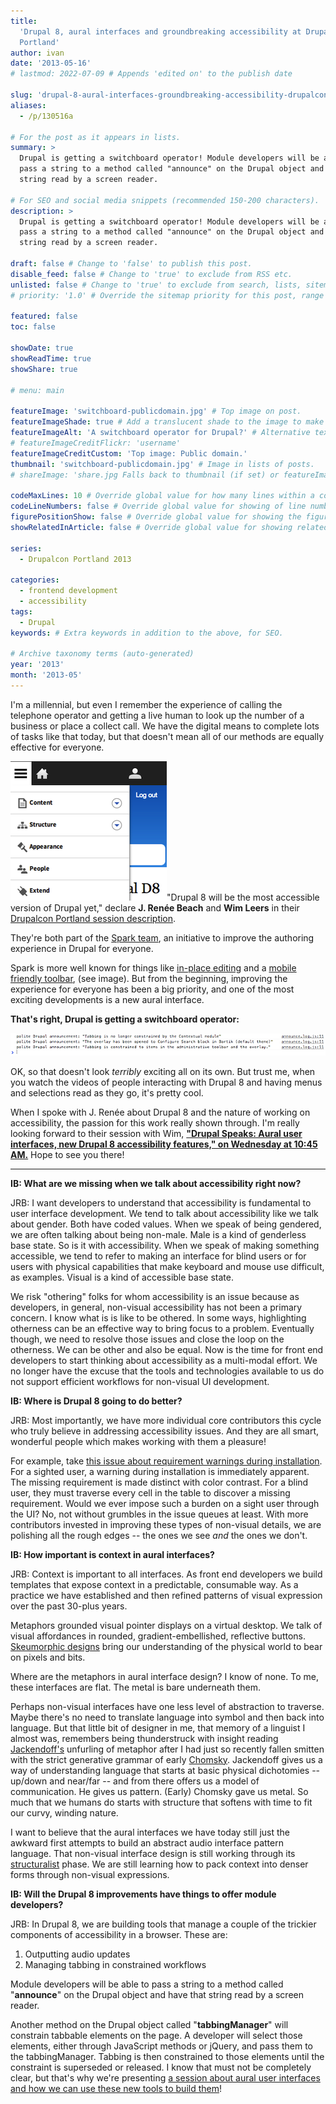 ```yaml
---
title:
  'Drupal 8, aural interfaces and groundbreaking accessibility at Drupalcon
  Portland'
author: ivan
date: '2013-05-16'
# lastmod: 2022-07-09 # Appends 'edited on' to the publish date

slug: 'drupal-8-aural-interfaces-groundbreaking-accessibility-drupalcon-portland' # Recommended length is 3 to 5 words.
aliases:
  - /p/130516a

# For the post as it appears in lists.
summary: >
  Drupal is getting a switchboard operator! Module developers will be able to
  pass a string to a method called "announce" on the Drupal object and have that
  string read by a screen reader.

# For SEO and social media snippets (recommended 150-200 characters).
description: >
  Drupal is getting a switchboard operator! Module developers will be able to
  pass a string to a method called "announce" on the Drupal object and have that
  string read by a screen reader.

draft: false # Change to 'false' to publish this post.
disable_feed: false # Change to 'true' to exclude from RSS etc.
unlisted: false # Change to 'true' to exclude from search, lists, sitemaps, and feeds.
# priority: '1.0' # Override the sitemap priority for this post, range 1.0 (high) to 0.0 (low)

featured: false
toc: false

showDate: true
showReadTime: true
showShare: true

# menu: main

featureImage: 'switchboard-publicdomain.jpg' # Top image on post.
featureImageShade: true # Add a translucent shade to the image to make overlaid text easier to read.
featureImageAlt: 'A switchboard operator for Drupal?' # Alternative text for featured image.
# featureImageCreditFlickr: 'username'
featureImageCreditCustom: 'Top image: Public domain.'
thumbnail: 'switchboard-publicdomain.jpg' # Image in lists of posts.
# shareImage: 'share.jpg Falls back to thumbnail (if set) or featureImage.

codeMaxLines: 10 # Override global value for how many lines within a code block before auto-collapsing.
codeLineNumbers: false # Override global value for showing of line numbers within code block.
figurePositionShow: false # Override global value for showing the figure label.
showRelatedInArticle: false # Override global value for showing related posts in this series at the end of the content.

series:
  - Drupalcon Portland 2013

categories:
  - frontend development
  - accessibility
tags:
  - Drupal
keywords: # Extra keywords in addition to the above, for SEO.

# Archive taxonomy terms (auto-generated)
year: '2013'
month: '2013-05'
---
```


I'm a millennial, but even I remember the experience of calling the telephone
operator and getting a live human to look up the number of a business or place a
collect call. We have the digital means to complete lots of tasks like that
today, but that doesn't mean all of our methods are equally effective for
everyone.

![Drupal's new mobile-friendly toolbar ::align-right](mobile-friendly-toolbar.png ' ')"Drupal
8 will be the most accessible version of Drupal yet," declare **J. Renée Beach**
and **Wim Leers** in their
[Drupalcon Portland session description](https://portland2013.drupal.org/node/2158.html).

They're both part of the [Spark team](https://www.drupal.org/project/spark), an
initiative to improve the authoring experience in Drupal for everyone.

Spark is more well known for things like
[in-place editing](https://www.drupal.org/project/quickedit) and a
[mobile friendly toolbar](https://www.drupal.org/project/navbar), (see image).
But from the beginning, improving the experience for everyone has been a big
priority, and one of the most exciting developments is a new aural interface.

**That's right, Drupal is getting a switchboard operator:**

![Drupal announce log showing three "polite Drupal announcements"](drupal-announce-log.png)

OK, so that doesn't look _terribly_ exciting all on its own. But trust me, when
you watch the videos of people interacting with Drupal 8 and having menus and
selections read as they go, it's pretty cool.

When I spoke with J. Renée about Drupal 8 and the nature of working on
accessibility, the passion for this work really shown through. I'm really
looking forward to their session with Wim,
[**"Drupal Speaks: Aural user interfaces, new Drupal 8 accessibility features," on Wednesday at 10:45 AM.**](https://portland2013.drupal.org/node/2158.html)
Hope to see you there!

---

**IB: What are we missing when we talk about accessibility right now?**

JRB: I want developers to understand that accessibility is fundamental to user
interface development. We tend to talk about accessibility like we talk about
gender. Both have coded values. When we speak of being gendered, we are often
talking about being non-male. Male is a kind of genderless base state. So is it
with accessibility. When we speak of making something accessible, we tend to
refer to making an interface for blind users or for users with physical
capabilities that make keyboard and mouse use difficult, as examples. Visual is
a kind of accessible base state.

We risk "othering" folks for whom accessibility is an issue because as
developers, in general, non-visual accessibility has not been a primary concern.
I know what is is like to be othered. In some ways, highlighting otherness can
be an effective way to bring focus to a problem. Eventually though, we need to
resolve those issues and close the loop on the otherness. We can be other and
also be equal. Now is the time for front end developers to start thinking about
accessibility as a multi-modal effort. We no longer have the excuse that the
tools and technologies available to us do not support efficient workflows for
non-visual UI development.

**IB: Where is Drupal 8 going to do better?**

JRB: Most importantly, we have more individual core contributors this cycle who
truly believe in addressing accessibility issues. And they are all smart,
wonderful people which makes working with them a pleasure!

For example, take
[this issue about requirement warnings during installation](https://drupal.org/node/1811128).
For a sighted user, a warning during installation is immediately apparent. The
missing requirement is made distinct with color contrast. For a blind user, they
must traverse every cell in the table to discover a missing requirement. Would
we ever impose such a burden on a sight user through the UI? No, not without
grumbles in the issue queues at least. With more contributors invested in
improving these types of non-visual details, we are polishing all the rough
edges -- the ones we see _and_ the ones we don't.

**IB: How important is context in aural interfaces?**

JRB: Context is important to all interfaces. As front end developers we build
templates that expose context in a predictable, consumable way. As a practice we
have established and then refined patterns of visual expression over the past
30-plus years.

Metaphors grounded visual pointer displays on a virtual desktop. We talk of
visual affordances in rounded, gradient-embellished, reflective buttons.
[Skeumorphic designs](https://en.wikipedia.org/wiki/Skeuomorph) bring our
understanding of the physical world to bear on pixels and bits.

Where are the metaphors in aural interface design? I know of none. To me, these
interfaces are flat. The metal is bare underneath them.

Perhaps non-visual interfaces have one less level of abstraction to traverse.
Maybe there's no need to translate language into symbol and then back into
language. But that little bit of designer in me, that memory of a linguist I
almost was, remembers being thunderstruck with insight reading
[Jackendoff's](https://en.wikipedia.org/wiki/Ray_Jackendoff) unfurling of
metaphor after I had just so recently fallen smitten with the strict generative
grammar of early
[Chomsky](https://en.wikipedia.org/wiki/Noam_Chomsky#Linguistic_theory).
Jackendoff gives us a way of understanding language that starts at basic
physical dichotomies -- up/down and near/far -- and from there offers us a model
of communication. He gives us pattern. (Early) Chomsky gave us metal. So much
that we humans do starts with structure that softens with time to fit our curvy,
winding nature.

I want to believe that the aural interfaces we have today still just the awkward
first attempts to build an abstract audio interface pattern language. That
non-visual interface design is still working through its
[structuralist](https://en.wikipedia.org/wiki/Structural_linguistics) phase. We
are still learning how to pack context into denser forms through non-visual
expressions.

**IB: Will the Drupal 8 improvements have things to offer module developers?**

JRB: In Drupal 8, we are building tools that manage a couple of the trickier
components of accessibility in a browser. These are:

1. Outputting audio updates
2. Managing tabbing in constrained workflows

Module developers will be able to pass a string to a method called
"**announce**" on the Drupal object and have that string read by a screen
reader.

Another method on the Drupal object called "**tabbingManager**" will constrain
tabbable elements on the page. A developer will select those elements, either
through JavaScript methods or jQuery, and pass them to the tabbingManager.
Tabbing is then constrained to those elements until the constraint is superseded
or released. I know that must not be completely clear, but that's why we're
presenting
[a session about aural user interfaces and how we can use these new tools to build them](https://portland2013.drupal.org/node/2158.html)!

